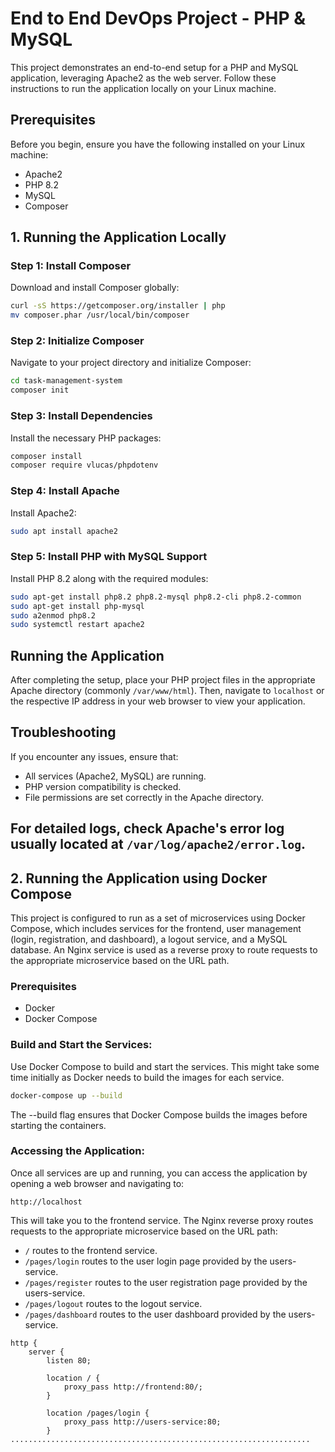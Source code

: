 # End to End DevOps Project - PHP & MySQL

This project demonstrates an end-to-end setup for a PHP and MySQL application, leveraging Apache2 as the web server. Follow these instructions to run the application locally on your Linux machine.

## Prerequisites

Before you begin, ensure you have the following installed on your Linux machine:

- Apache2
- PHP 8.2
- MySQL
- Composer

## 1. Running the Application Locally

### Step 1: Install Composer

Download and install Composer globally:

```bash
curl -sS https://getcomposer.org/installer | php
mv composer.phar /usr/local/bin/composer
```

### Step 2: Initialize Composer

Navigate to your project directory and initialize Composer:

```bash
cd task-management-system
composer init
```

### Step 3: Install Dependencies

Install the necessary PHP packages:

```bash
composer install
composer require vlucas/phpdotenv
```

### Step 4: Install Apache

Install Apache2:

```bash
sudo apt install apache2
```

### Step 5: Install PHP with MySQL Support

Install PHP 8.2 along with the required modules:

```bash
sudo apt-get install php8.2 php8.2-mysql php8.2-cli php8.2-common
sudo apt-get install php-mysql
sudo a2enmod php8.2
sudo systemctl restart apache2
```

## Running the Application

After completing the setup, place your PHP project files in the appropriate Apache directory (commonly `/var/www/html`). Then, navigate to `localhost` or the respective IP address in your web browser to view your application.

## Troubleshooting

If you encounter any issues, ensure that:

- All services (Apache2, MySQL) are running.
- PHP version compatibility is checked.
- File permissions are set correctly in the Apache directory.

## For detailed logs, check Apache's error log usually located at `/var/log/apache2/error.log`.

## 2. Running the Application using Docker Compose

This project is configured to run as a set of microservices using Docker Compose, which includes services for the frontend, user management (login, registration, and dashboard), a logout service, and a MySQL database. An Nginx service is used as a reverse proxy to route requests to the appropriate microservice based on the URL path.

### Prerequisites

- Docker
- Docker Compose

### Build and Start the Services:

Use Docker Compose to build and start the services. This might take some time initially as Docker needs to build the images for each service.

```bash
docker-compose up --build
```

The --build flag ensures that Docker Compose builds the images before starting the containers.

### Accessing the Application:

Once all services are up and running, you can access the application by opening a web browser and navigating to:

```
http://localhost
```

This will take you to the frontend service. The Nginx reverse proxy routes requests to the appropriate microservice based on the URL path:

- `/` routes to the frontend service.
- `/pages/login` routes to the user login page provided by the users-service.
- `/pages/register` routes to the user registration page provided by the users-service.
- `/pages/logout` routes to the logout service.
- `/pages/dashboard` routes to the user dashboard provided by the users-service.

```
http {
    server {
        listen 80;

        location / {
            proxy_pass http://frontend:80/;
        }

        location /pages/login {
            proxy_pass http://users-service:80;
        }
...................................................................
```
